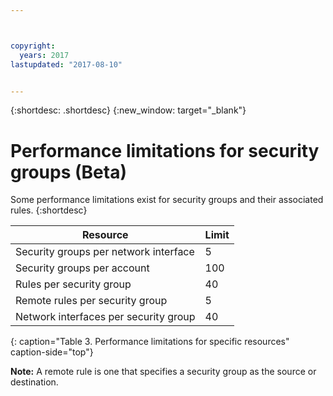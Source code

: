 ```yaml
---



copyright:
  years: 2017
lastupdated: "2017-08-10"


---
```


{:shortdesc: .shortdesc}
{:new_window: target="_blank"}

# Performance limitations for security groups (Beta)

Some performance limitations exist for security groups and their associated rules. 
{:shortdesc}

| Resource                                                  | Limit                                               |
| --------------------------------------------------------- | --------------------------------------------------- |
| Security groups per network interface                     | 5                                                   |
| Security groups per account                               | 100                                                 |
| Rules per security group                                  | 40                                                  |
| Remote rules per security group                           | 5                                                   |
| Network interfaces per security group                     | 40                                                  | 
{: caption="Table 3. Performance limitations for specific resources" caption-side="top"} 

**Note:** A remote rule is one that specifies a security group as the source or destination.

